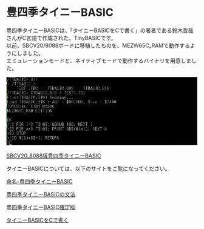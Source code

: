 # 豊四季タイニーBASIC
豊四季タイニーBASICは、「タイニーBASICをCで書く」の著者である鈴木哲哉さんがC言語で作成された、TinyBASICです。<br>
以前、SBCV20/8088ボードに移植したものを、MEZW65C_RAMで動作するようにしました。<br>
エミュレーションモードと、ネイティブモードで動作するバイナリを用意しました。<br>

![photo 1](../photo/ttbasic_op.png)

[SBCV20_8088版豊四季タイニーBASIC](https://github.com/akih-san/SBCV20_8088)

タイニーBASICについては、以下のサイトをご覧になってください。

[命名-豊四季タイニーBASIC](https://vintagechips.wordpress.com/2012/06/10/%e5%91%bd%e5%90%8d-%e8%b1%8a%e5%9b%9b%e5%ad%a3%e3%82%bf%e3%82%a4%e3%83%8b%e3%83%bcbasic/)

[豊四季タイニーBASICの文法](https://vintagechips.wordpress.com/2015/12/08/%E8%B1%8A%E5%9B%9B%E5%AD%A3%E3%82%BF%E3%82%A4%E3%83%8B%E3%83%BCbasic%E3%81%AE%E6%96%87%E6%B3%95/)

[豊四季タイニーBASIC確定版](https://vintagechips.wordpress.com/2015/12/06/%e8%b1%8a%e5%9b%9b%e5%ad%a3%e3%82%bf%e3%82%a4%e3%83%8b%e3%83%bcbasic%e7%a2%ba%e5%ae%9a%e7%89%88/)

[タイニーBASICをCで書く](https://www.amazon.co.jp/%E3%82%BF%E3%82%A4%E3%83%8B%E3%83%BCBASIC%E3%82%92C%E3%81%A7%E6%9B%B8%E3%81%8F-%E9%88%B4%E6%9C%A8-%E5%93%B2%E5%93%89/dp/4802610203)
